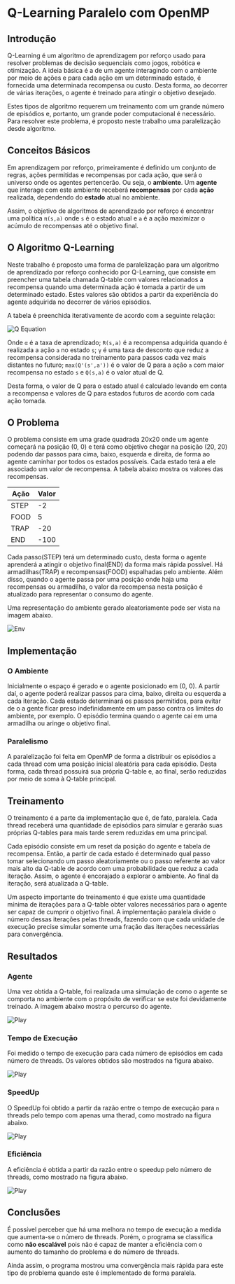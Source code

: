 # Q-Learning Paralelo com OpenMP

## Introdução

Q-Learning é um algoritmo de aprendizagem por reforço usado para resolver problemas de decisão sequenciais como jogos, robótica e otimização. A ideia básica é a de um agente interagindo com o ambiente por meio de ações e para cada ação em um determinado estado, é fornecida uma determinada recompensa ou custo. Desta forma, ao decorrer de várias iterações, o agente é treinado para atingir o objetivo desejado.

Estes tipos de algoritmo requerem um treinamento com um grande número de episódios e, portanto, um grande poder computacional é necessário. Para resolver este problema, é proposto neste trabalho uma paralelização desde algoritmo.

## Conceitos Básicos

Em aprendizagem por reforço, primeiramente é definido um conjunto de regras, ações permitidas e recompensas por cada ação, que será o universo onde os agentes pertencerão. Ou seja, o **ambiente**. Um **agente** que interage com este ambiente receberá **recompensas** por cada **ação** realizada, dependendo do **estado** atual no ambiente.

Assim, o objetivo de algoritmos de aprendizado por reforço é encontrar uma política `π(s,a)` onde `s` é o estado atual e `a` é a ação maximizar o acúmulo de recompensas até o objetivo final.

## O Algoritmo Q-Learning

Neste trabalho é proposto uma forma de paralelização para um algoritmo de aprendizado por reforço conhecido por Q-Learning, que consiste em preencher uma tabela chamada Q-table com valores relacionados a recompensa quando uma determinada ação é tomada a partir de um determinado estado. Estes valores são obtidos a partir da experiência do agente adquirida no decorrer de vários episódios.

A tabela é preenchida iterativamente de acordo com a seguinte relação:

![Q Equation](doc/images/q_eq.png)

Onde `α` é a taxa de aprendizado; `R(s,a)` é a recompensa adquirida quando é realizada a ação `a` no estado `s`; `γ` é uma taxa de desconto que reduz a recompensa considerada no treinamento para passos cada vez mais distantes no futuro; `max(Q'(s',a'))` é o valor de Q para a ação `a` com maior recompensa no estado `s` e `Q(s,a)` é o valor atual de Q.

Desta forma, o valor de Q para o estado atual é calculado levando em conta a recompensa e valores de Q para estados futuros de acordo com cada ação tomada.

## O Problema

O problema consiste em uma grade quadrada 20x20 onde um agente começará na posição (0, 0) e terá como objetivo chegar na posição (20, 20) podendo dar passos para cima, baixo, esquerda e direita, de forma ao agente caminhar por todos os estados possíveis. Cada estado terá a ele associado um valor de recompensa. A tabela abaixo mostra os valores das recompensas.

| Ação | Valor |
|---|---|
|STEP|-2|
|FOOD|5|
|TRAP|-20|
|END|-100|

Cada passo(STEP) terá um determinado custo, desta forma o agente aprenderá a atingir o objetivo final(END) da forma mais rápida possível. Há armadilhas(TRAP) e recompensas(FOOD) espalhadas pelo ambiente. Além disso, quando o agente passa por uma posição onde haja uma recompensas ou armadilha, o valor da recompensa nesta posição é atualizado para representar o consumo do agente.

Uma representação do ambiente gerado aleatoriamente pode ser vista na imagem abaixo.

![Env](doc/images/env.png)

## Implementação

### O Ambiente

Inicialmente o espaço é gerado e o agente posicionado em (0, 0). A partir daí, o agente poderá realizar passos para cima, baixo, direita ou esquerda a cada iteração. Cada estado determinará os passos permitidos, para evitar de o a gente ficar preso indefinidamente em um passo contra os limites do ambiente, por exemplo. O episódio termina quando o agente cai em uma armadilha ou aringe o objetivo final.

### Paralelismo

A paralelização foi feita em OpenMP de forma a distribuir os episódios a cada thread com uma posição inicial aleatória para cada episódio. Desta forma, cada thread possuirá sua própria Q-table e, ao final, serão reduzidas por meio de soma à Q-table principal. 

## Treinamento

O treinamento é a parte da implementação que é, de fato, paralela. Cada thread receberá uma quantidade de episódios para simular e gerarão suas próprias Q-tables para mais tarde serem reduzidas em uma principal.

Cada episódio consiste em um reset da posição do agente e tabela de recompensa. Então, a partir de cada estado é determinado qual passo tomar selecionando um passo aleatoriamente ou o passo referente ao valor mais alto da Q-table de acordo com uma probabilidade que reduz a cada iteração. Assim, o agente é encorajado a explorar o ambiente. Ao final da iteração, será atualizada a Q-table.

Um aspecto importante do treinamento é que existe uma quantidade mínima de iterações para a Q-table obter valores necessários para o agente ser capaz de cumprir o objetivo final. A implementação paralela divide o número dessas iterações pelas threads, fazendo com que cada unidade de execução precise simular somente uma fração das iterações necessárias para convergência.

## Resultados

### Agente

Uma vez obtida a Q-table, foi realizada uma simulação de como o agente se comporta no ambiente com o propósito de verificar se este foi devidamente treinado. A imagem abaixo mostra o percurso do agente.

![Play](doc/images/play.png)

### Tempo de Execução

Foi medido o tempo de execução para cada número de episódios em cada número de threads. Os valores obtidos são mostrados na figura abaixo.

![Play](doc/images/time.png)

### SpeedUp

O SpeedUp foi obtido a partir da razão entre o tempo de execução para `n` threads pelo tempo com apenas uma therad, como mostrado na figura abaixo.

![Play](doc/images/speedup.png)

### Eficiência

A eficiência é obtida a partir da razão entre o speedup pelo número de threads, como mostrado na figura abaixo.

![Play](doc/images/eficiency.png)

## Conclusões

É possível perceber que há uma melhora no tempo de execução a medida que aumenta-se o número de threads. Porém, o programa se classifica como **não escalável** pois não é capaz de manter a eficiência com o aumento do tamanho do problema e do número de threads.

Ainda assim, o programa mostrou uma convergência mais rápida para este tipo de problema quando este é implementado de forma paralela.